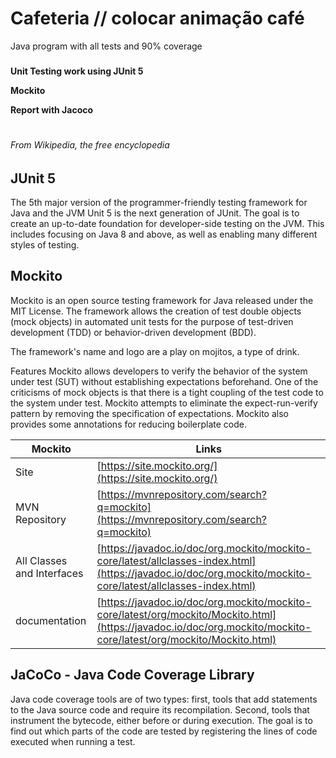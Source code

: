 # Cafeteria // colocar animação café
Java program with all tests and 90% coverage


### 
__Unit Testing work using JUnit 5__

__Mockito__

__Report with Jacoco__


#
###### _From Wikipedia, the free encyclopedia_
## JUnit 5

The 5th major version of the programmer-friendly testing framework for Java and the JVM
Unit 5 is the next generation of JUnit. The goal is to create an up-to-date foundation for developer-side testing on the JVM. This includes focusing on Java 8 and above, as well as enabling many different styles of testing.

## Mockito

Mockito is an open source testing framework for Java released under the MIT License. The framework allows the creation of test double objects (mock objects) in automated unit tests for the purpose of test-driven development (TDD) or behavior-driven development (BDD).

The framework's name and logo are a play on mojitos, a type of drink.

Features
Mockito allows developers to verify the behavior of the system under test (SUT) without establishing expectations beforehand. One of the criticisms of mock objects is that there is a tight coupling of the test code to the system under test. Mockito attempts to eliminate the expect-run-verify pattern by removing the specification of expectations. Mockito also provides some annotations for reducing boilerplate code.



|  Mockito | Links |
| ------ | ------ |
| Site | [https://site.mockito.org/](https://site.mockito.org/) |
| MVN Repository | [https://mvnrepository.com/search?q=mockito](https://mvnrepository.com/search?q=mockito) |
| All Classes and Interfaces | [https://javadoc.io/doc/org.mockito/mockito-core/latest/allclasses-index.html](https://javadoc.io/doc/org.mockito/mockito-core/latest/allclasses-index.html) |
| documentation | [https://javadoc.io/doc/org.mockito/mockito-core/latest/org/mockito/Mockito.html](https://javadoc.io/doc/org.mockito/mockito-core/latest/org/mockito/Mockito.html) |


## JaCoCo - Java Code Coverage Library

Java code coverage tools are of two types: first, tools that add statements to the Java source code and require its recompilation. Second, tools that instrument the bytecode, either before or during execution. The goal is to find out which parts of the code are tested by registering the lines of code executed when running a test.
